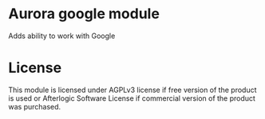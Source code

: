 # Aurora google module
Adds ability to work with Google

# License
This module is licensed under AGPLv3 license if free version of the product is used or Afterlogic Software License if commercial version of the product was purchased.